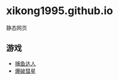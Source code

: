 # xikong1995.github.io

静态网页

## 游戏
- [捕鱼达人](./games/asteroids/index.html)
- [爆破彗星](./games/fishing-joy/index.html)
